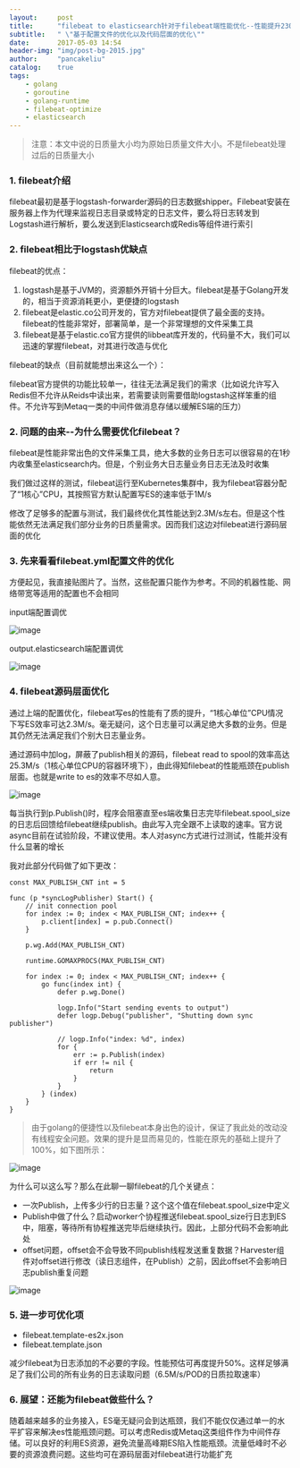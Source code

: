 ```yaml
---
layout:     post
title:      "filebeat to elasticsearch针对于filebeat端性能优化--性能提升230%"
subtitle:   " \"基于配置文件的优化以及代码层面的优化\""
date:       2017-05-03 14:54
header-img: "img/post-bg-2015.jpg"
author:     "pancakeliu"
catalog:    true
tags:
    - golang
    - goroutine
    - golang-runtime
    - filebeat-optimize
    - elasticsearch
---
```


> 注意：本文中说的日质量大小均为原始日质量文件大小。不是filebeat处理过后的日质量大小

### 1. filebeat介绍

filebeat最初是基于logstash-forwarder源码的日志数据shipper。Filebeat安装在服务器上作为代理来监视日志目录或特定的日志文件，要么将日志转发到Logstash进行解析，要么发送到Elasticsearch或Redis等组件进行索引

### 2. filebeat相比于logstash优缺点

filebeat的优点：

1. logstash是基于JVM的，资源额外开销十分巨大。filebeat是基于Golang开发的，相当于资源消耗更小，更便捷的logstash
2. filebeat是elastic.co公司开发的，官方对filebeat提供了最全面的支持。filebeat的性能非常好，部署简单，是一个非常理想的文件采集工具
3. filebeat是基于elastic.co官方提供的libbeat库开发的，代码量不大，我们可以迅速的掌握filebeat，对其进行改造与优化

filebeat的缺点（目前就能想出来这么一个）：

filebeat官方提供的功能比较单一，往往无法满足我们的需求（比如说允许写入Redis但不允许从Reids中读出来，若需要读则需要借助logstash这样笨重的组件。不允许写到Metaq一类的中间件做消息存储以缓解ES端的压力）

### 2. 问题的由来--为什么需要优化filebeat？

filebeat是性能非常出色的文件采集工具，绝大多数的业务日志可以很容易的在1秒内收集至elasticsearch内。但是，个别业务大日志量业务日志无法及时收集

我们做过这样的测试，filebeat运行至Kubernetes集群中，我为filebeat容器分配了“1核心”CPU，其按照官方默认配置写ES的速率低于1M/s

修改了足够多的配置与测试，我们最终优化其性能达到2.3M/s左右。但是这个性能依然无法满足我们部分业务的日质量需求。因而我们这边对filebeat进行源码层面的优化

### 3. 先来看看filebeat.yml配置文件的优化

方便起见，我直接贴图片了。当然，这些配置只能作为参考。不同的机器性能、网络带宽等适用的配置也不会相同

input端配置调优

![image](https://pancakeliu.github.io/img/2017-05-03/optimize-1.png)

output.elasticsearch端配置调优

![image](https://pancakeliu.github.io/img/2017-05-03/optimize-2.png)

### 4. filebeat源码层面优化

通过上端的配置优化，filebeat写es的性能有了质的提升，“1核心单位”CPU情况下写ES效率可达2.3M/s。毫无疑问，这个日志量可以满足绝大多数的业务。但是其仍然无法满足我们个别大日志量业务。

通过源码中加log，屏蔽了publish相关的源码，filebeat read to spool的效率高达25.3M/s（1核心单位CPU的容器环境下），由此得知filebeat的性能瓶颈在publish层面。也就是write to es的效率不尽如人意。

![image](https://pancakeliu.github.io/img/2017-05-03/code-1.png)

每当执行到p.Publish()时，程序会阻塞直至es端收集日志完毕filebeat.spool\_size的日志后回馈给filebeat继续publish。由此写入完全跟不上读取的速率。官方说async目前在试验阶段，不建议使用。本人对async方式进行过测试，性能并没有什么显著的增长

我对此部分代码做了如下更改：

```
const MAX_PUBLISH_CNT int = 5

func (p *syncLogPublisher) Start() {
    // init connection pool
    for index := 0; index < MAX_PUBLISH_CNT; index++ {
        p.client[index] = p.pub.Connect()
    }

    p.wg.Add(MAX_PUBLISH_CNT)

    runtime.GOMAXPROCS(MAX_PUBLISH_CNT)

    for index := 0; index < MAX_PUBLISH_CNT; index++ {
        go func(index int) {
            defer p.wg.Done()

            logp.Info("Start sending events to output")
            defer logp.Debug("publisher", "Shutting down sync publisher")

            // logp.Info("index: %d", index)
            for {
                err := p.Publish(index)
                if err != nil {
                    return
                }
            }
        } (index)
    }
}
```

> 由于golang的便捷性以及filebeat本身出色的设计，保证了我此处的改动没有线程安全问题。效果的提升是显而易见的，性能在原先的基础上提升了100%，如下图所示：

![image](https://pancakeliu.github.io/img/2017-05-03/filebeat-es.png)

为什么可以这么写？那么在此聊一聊filebeat的几个关键点：  
- 一次Publish，上传多少行的日志量？这个这个值在filebeat.spool\_size中定义  
- Publish中做了什么？启动worker个协程推送filebeat.spool\_size行日志到ES中，阻塞，等待所有协程推送完毕后继续执行。因此，上部分代码不会影响此处
- offset问题，offset会不会导致不同publish线程发送重复数据？Harvester组件对offset进行修改（读日志组件，在Publish）之前，因此offset不会影响日志publish重复问题

![image](https://pancakeliu.github.io/img/2017-05-03/filebeat-modules.png)

### 5. 进一步可优化项

- filebeat.template-es2x.json
- filebeat.template.json

减少filebeat为日志添加的不必要的字段。性能预估可再度提升50%。这样足够满足了我们公司的所有业务的日志读取问题（6.5M/s/POD的日质拉取速率）

### 6. 展望：还能为filebeat做些什么？

随着越来越多的业务接入，ES毫无疑问会到达瓶颈，我们不能仅仅通过单一的水平扩容来解决es性能瓶颈问题。可以考虑Redis或Metaq这类组件作为中间件存储。可以良好的利用ES资源，避免流量高峰期ES陷入性能瓶颈。流量低峰时不必要的资源浪费问题。这些均可在源码层面对filebeat进行功能扩充
